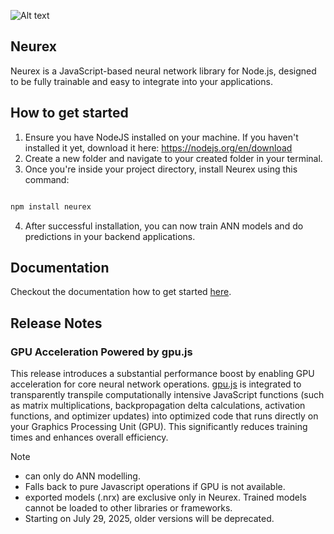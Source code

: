 
![Alt text](https://res.cloudinary.com/ddgfmkjjm/image/upload/v1751615537/NodeJS-neurex_dky5vh.png)

## Neurex
Neurex is a JavaScript-based neural network library for Node.js, designed to be fully trainable and easy to integrate into your applications.

## How to get started

1. Ensure you have NodeJS installed on your machine. If you haven't installed it yet, download it here: https://nodejs.org/en/download
2. Create a new folder and navigate to your created folder in your terminal.
3. Once you're inside your project directory, install Neurex using this command:

```bash

npm install neurex

```
4. After successful installation, you can now train ANN models and do predictions in your backend applications.

## Documentation
Checkout the documentation how to get started [here](https://neurex-documentation.vercel.app/).

## Release Notes
### GPU Acceleration Powered by gpu.js
This release introduces a substantial performance boost by enabling GPU acceleration for core neural network operations. [gpu.js](https://github.com/gpujs/gpu.js) is integrated to transparently transpile computationally intensive JavaScript functions (such as matrix multiplications, backpropagation delta calculations, activation functions, and optimizer updates) into optimized code that runs directly on your Graphics Processing Unit (GPU). This significantly reduces training times and enhances overall efficiency.

> [!Note]
> - can only do ANN modelling.
> - Falls back to pure Javascript operations if GPU is not available.
> - exported models (.nrx) are exclusive only in Neurex. Trained models cannot be loaded to other libraries or frameworks.
> - Starting on July 29, 2025, older versions will be deprecated.
